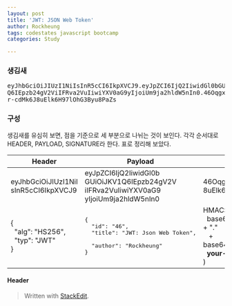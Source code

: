 ```yaml
---
layout: post
title: 'JWT: JSON Web Token'
author: Rockheung
tags: codestates javascript bootcamp
categories: Study

---
```

###  생김새

<pre>
eyJhbGciOiJIUzI1NiIsInR5cCI6IkpXVCJ9.eyJpZCI6IjQ2IiwidGl0bGUiOiJKV1<br>Q6IEpzb24gV2ViIFRva2VuIiwiYXV0aG9yIjoiUm9ja2hldW5nIn0.46Oqgx5iLypy2<br>r-cdMk6J8uElk6H97lOhG3Byu8PaZs</pre>



### 구성

생김새를 유심히 보면, 점을 기준으로 세 부분으로 나뉘는 것이 보인다. 각각 순서대로 HEADER, PAYLOAD, SIGNATURE라 한다. 표로 정리해 보았다.

|Header|Payload|Signature|
|----|----|----|
|eyJhbGciOiJIUzI1NiI<br>sInR5cCI6IkpXVCJ9|eyJpZCI6IjQ2IiwidGl0b<br>GUiOiJKV1Q6IEpzb24gV2V<br>iIFRva2VuIiwiYXV0aG9<br>yIjoiUm9ja2hldW5nIn0|46Oqgx5iLypy2r-cdMk6J<br>8uElk6H97lOhG3Byu8PaZs|
|{<br>&nbsp;&nbsp;"alg": "HS256",<br>&nbsp;&nbsp;"typ": "JWT"<br>}|<pre>{<br>&nbsp;&nbsp;"id": "46",<br>&nbsp;&nbsp;"title": "JWT: Json Web Token", <br>&nbsp;&nbsp;"author": "Rockheung"<br>}</pre>|HMACSHA256(<br> &nbsp;&nbsp;base64UrlEncode(header) + "."<br> &nbsp;&nbsp; + base64UrlEncode(payload),<br>&nbsp;&nbsp;**your-256-bit-secret**<br>)|


#### Header




> Written with [StackEdit](https://stackedit.io/).



